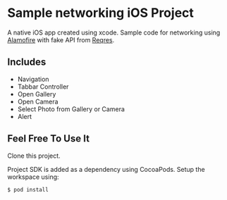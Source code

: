 # Sample networking iOS Project

A native iOS app created using xcode. Sample code for networking using [Alamofire](https://github.com/Alamofire/Alamofire) with fake API from [Reqres](https://reqres.in/).

## Includes
- Navigation
- Tabbar Controller
- Open Gallery
- Open Camera
- Select Photo from Gallery or Camera
- Alert

## Feel Free To Use It
Clone this project.

Project SDK is added as a dependency using CocoaPods. Setup the workspace using:
```
$ pod install
```
